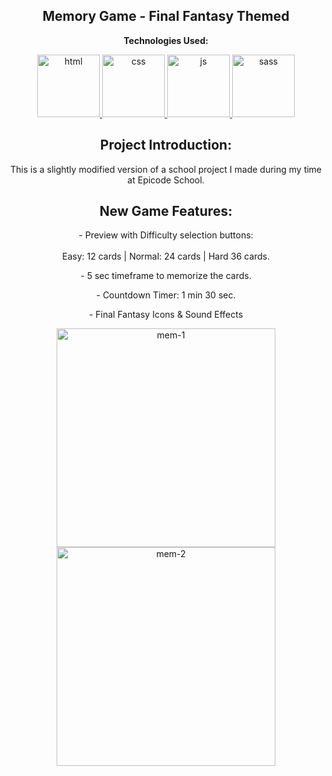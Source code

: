 <p><h2 align="center" dir="auto"><b>Memory Game - Final Fantasy Themed</b></h2></p>

<p align="center" dir="auto"><b>Technologies Used:</b></p>
<p align="center" dir="auto"> 
  <a href="https://github.com/gi-ga-dev" target="_blank" rel="nofollow"> 
    <img src="https://user-images.githubusercontent.com/77717069/175134208-91262e59-9bd3-4422-834b-7ac61e39f69b.png" alt="html" width="100">
  </a> 
  <a href="https://github.com/gi-ga-dev" rel="nofollow"> 
    <img src="https://user-images.githubusercontent.com/77717069/175133810-c0973abd-fe2b-4acb-ad31-ea1dc552e938.png" alt="css" width="100">
  </a> 
  <a href="https://github.com/gi-ga-dev" rel="nofollow"> 
    <img src="https://user-images.githubusercontent.com/77717069/175134081-60ba259b-b154-4ab4-a360-bde87ce81199.png" alt="js" width="100"> 
  </a> 
  <a href="https://github.com/gi-ga-dev" target="_blank"> 
    <img src="https://user-images.githubusercontent.com/77717069/175181462-c557161b-7784-49b7-b28f-9d877e86aff6.png" alt="sass" width="100"> 
  </a>
</p>

<h2 align="center" dir="auto"> <b>Project Introduction:</b></h2>
  <p align="center" dir="auto">This is a slightly modified version of a school project I made during my time at Epicode School.</p> 

<h2 align="center" dir="auto"> <b>New Game Features:</b></h2>

<p align="center" dir="auto">
- Preview with Difficulty selection buttons:<br><br>
  Easy: 12 cards | Normal: 24 cards | Hard 36 cards.
</p>

<p align="center" dir="auto">- 5 sec timeframe to memorize the cards.<br></p>

<p align="center" dir="auto">- Countdown Timer: 1 min 30 sec.<br></p>

<p align="center" dir="auto">- Final Fantasy Icons & Sound Effects<br></p>


<p align="center" dir="auto">
  <img src="https://user-images.githubusercontent.com/77717069/175179110-b1a6777f-ca8d-42d8-8af2-c4f5cc953ca3.png" alt="mem-1" width="350">
  <img src="https://user-images.githubusercontent.com/77717069/175179112-884482bf-f5b6-42f1-8d4a-ecdca284185b.png" alt="mem-2" width="350">
</p>
